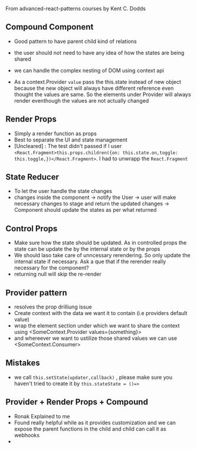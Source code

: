 From advanced-react-patterns courses by Kent C. Dodds

## Compound Component
- Good pattern to have parent child kind of relations
- the user should not need to have any idea of how the states are being shared
- we can handle the complex nesting of DOM using context api

- As a context.Provider `value` pass the this.state instead of new object because the new object will always have different reference even thought the values are same. So the elements under Provider will always render eventhough the values are not actually changed


## Render Props
- Simply a render function as props
- Best to separate the UI and state management 
- [Uncleared] : The test didn't passed if I user `<React.Fragment>this.props.children({on: this.state.on,toggle: this.toggle,})</React.Fragment>`. I had to unwrapp the `React.Fragment`


## State Reducer
- To let the user handle the state changes 
- changes inside the component -> notify the User -> user will make necessary changes to stage and return the updated changes -> Component should update the states as per what returned

## Control Props
- Make sure how the state should be updated. As in controlled props the state can be update the by the internal state or by the props
- We should laso take care of unncessary rerendering. So only update the internal state if necessary. Ask a que that if the rerender really necessary for the component? 
- returning null will skip the re-render

## Provider pattern
- resolves the prop drilliung issue
- Create context with the data we want it to contain (i.e providers default value)
- wrap the element section under which we want to share the context using <SomeContext.Provider values={something}>
- and whereever we want to ustilize those shared values we can use <SomeContext.Consumer>



## Mistakes
- we call `this.setState(updater,callback)` , please make sure you haven't tried to create it by `this.stateState = ()=>`


## Provider + Render Props + Compound 
- Ronak Explained to me
- Found really helpful while as it provides customization and we can expose the parent functions in the child and child can call it as webhooks
- 


  
